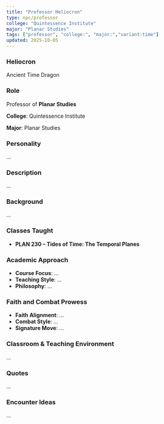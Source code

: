 ```yaml
---
title: "Professor Heliocron"
type: npc/professor
college: "Quintessence Institute"
major: "Planar Studies"
tags: ["professor", "college:", "major:","variant:time"]
updated: 2025-10-05
---
```

### Heliocron

Ancient Time Dragon

### Role

Professor of **Planar Studies**

**College**: Quintessence Institute

**Major**: Planar Studies

### Personality

...

### Description

...

### Background

...

### Classes Taught

- **PLAN 230 – Tides of Time: The Temporal Planes**

### Academic Approach

- **Course Focus**: ...
- **Teaching Style**: ...
- **Philosophy**: ...

### Faith and Combat Prowess

- **Faith Alignment**: ...
- **Combat Style**: ...
- **Signature Move**: ...

### Classroom & Teaching Environment

...

### Quotes

...

### Encounter Ideas

...
